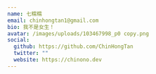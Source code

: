 ```yaml
---
name: 七糯糯
email: chinhongtan1@gmail.com
bio: 我不是女生！
avatar: /images/uploads/103467998_p0 copy.png
social:
  github: https://github.com/ChinHongTan
  twitter: ""
  website: https://chinono.dev
---
```


